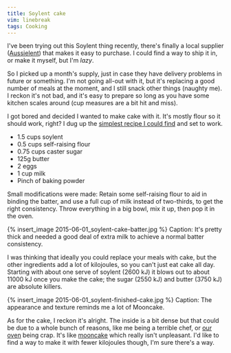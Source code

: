 ```yaml
---
title: Soylent cake
vim: linebreak
tags: Cooking
---
```


I've been trying out this Soylent thing recently, there's finally a local supplier ([Aussielent](http://aussiesoylent.com.au/)) that makes it easy to purchase. I could find a way to ship it in, or make it myself, but I'm *lazy*.

So I picked up a month's supply, just in case they have delivery problems in future or something. I'm not going all-out with it, but it's replacing a good number of meals at the moment, and I still snack other things (naughty me). I reckon it's not bad, and it's easy to prepare so long as you have some kitchen scales around (cup measures are a bit hit and miss).

I got bored and decided I wanted to make cake with it. It's mostly flour so it should work, right? I dug up the [simplest recipe I could find](http://www.bestrecipes.com.au/recipe/plain-cake-L1073.html) and set to work.

* 1.5 cups soylent
* 0.5 cups self-raising flour
* 0.75 cups caster sugar
* 125g butter
* 2 eggs
* 1 cup milk
* Pinch of baking powder

Small modifications were made: Retain some self-raising flour to aid in binding the batter, and use a full cup of milk instead of two-thirds, to get the right consistency. Throw everything in a big bowl, mix it up, then pop it in the oven.

{% insert_image 2015-06-01_soylent-cake-batter.jpg %}
Caption: It's pretty thick and needed a good deal of extra milk to achieve a normal batter consistency.

I was thinking that ideally you could replace your meals with cake, but the other ingredients add a lot of kilojoules, so you can't just eat cake all day. Starting with about one serve of soylent (2600 kJ) it blows out to about 11000 kJ once you make the cake; the sugar (2550 kJ) and butter (3750 kJ) are absolute killers.

{% insert_image 2015-06-01_soylent-finished-cake.jpg %}
Caption: The appearance and texture reminds me a lot of Mooncake.

As for the cake, I reckon it's alright. The inside is a bit dense but that could be due to a whole bunch of reasons, like me being a terrible chef, or [our oven](http://www.euromaid.com.au/DISCONTINUED-PRODUCT/MC110T.htm) being crap. It's like [mooncake](http://en.wikipedia.org/wiki/Mooncake) which really isn't unpleasant. I'd like to find a way to make it with fewer kilojoules though, I'm sure there's a way.
